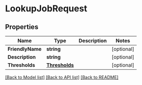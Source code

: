 # LookupJobRequest

## Properties

Name | Type | Description | Notes
------------ | ------------- | ------------- | -------------
**FriendlyName** | **string** |  |[optional] 
**Description** | **string** |  |[optional] 
**Thresholds** | [**Thresholds**](Thresholds.md) |  |[optional] 

[[Back to Model list]](../README.md#documentation-for-models) [[Back to API list]](../README.md#documentation-for-api-endpoints) [[Back to README]](../README.md)


